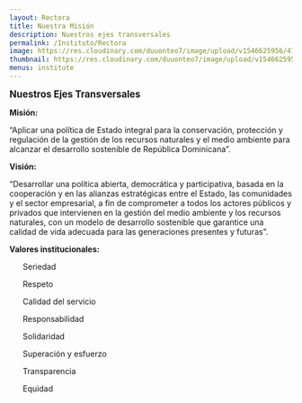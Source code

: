 ```yaml
---
layout: Rectora
title: Nuestra Misión
description: Nuestros ejes transversales
permalink: /Instituto/Rectora
image: https://res.cloudinary.com/duuonteo7/image/upload/v1546625956/47015837_198593964405984_6524636921325420544_n.jpg
thumbnail: https://res.cloudinary.com/duuonteo7/image/upload/v1546625956/47015837_198593964405984_6524636921325420544_n.jpg
menus: institute
---
```

<BIG><b>Nuestros Ejes Transversales</b></BIG>

<b>Misión: </b>

“Aplicar una política de Estado integral para la conservación, protección y regulación de la gestión de los recursos naturales y el medio ambiente para alcanzar el desarrollo sostenible de República Dominicana”.


<b>Visión: </b>

“Desarrollar una política abierta, democrática y participativa, basada en la cooperación y en las alianzas estratégicas entre el Estado, las comunidades y el sector empresarial, a fin de comprometer a todos los actores públicos y privados que intervienen en la gestión del medio ambiente y los recursos naturales, con un modelo de desarrollo sostenible que garantice una calidad de vida adecuada para las generaciones presentes y futuras”.


<b>Valores institucionales:</b>

<UL>Seriedad

Respeto

Calidad del servicio

Responsabilidad

Solidaridad

Superación y esfuerzo

Transparencia

Equidad</UL>


    



